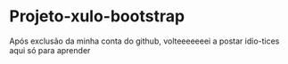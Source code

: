# Projeto-xulo-bootstrap
 Após exclusão da minha conta do github, volteeeeeeei a postar idio-tices aqui só para aprender
